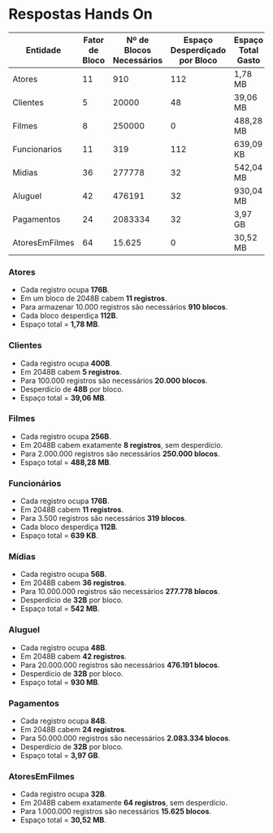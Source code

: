 # Respostas Hands On

| Entidade        | Fator de Bloco | Nº de Blocos Necessários | Espaço Desperdiçado por Bloco | Espaço Total Gasto  |
|-----------------|----------------|--------------------------|-------------------------------|---------------------|
| Atores          |      11        |        910               |           112                 |       1,78   MB     |
| Clientes        |      5         |        20000             |           48                  |       39,06  MB     |
| Filmes          |      8         |        250000            |           0                   |       488,28 MB     |
| Funcionarios    |      11        |        319               |           112                 |       639,09 KB     |
| Midias          |      36        |        277778            |           32                  |       542,04 MB     |
| Aluguel         |      42        |        476191            |           32                  |       930,04 MB     |
| Pagamentos      |      24        |        2083334           |           32                  |       3,97   GB     |
| AtoresEmFilmes  |      64        |        15.625            |           0                   |       30,52  MB     |

### Atores

* Cada registro ocupa **176B**.
* Em um bloco de 2048B cabem **11 registros**.
* Para armazenar 10.000 registros são necessários **910 blocos**.
* Cada bloco desperdiça **112B**.
* Espaço total = **1,78 MB**.

### Clientes

* Cada registro ocupa **400B**.
* Em 2048B cabem **5 registros**.
* Para 100.000 registros são necessários **20.000 blocos**.
* Desperdício de **48B** por bloco.
* Espaço total = **39,06 MB**.

### Filmes

* Cada registro ocupa **256B**.
* Em 2048B cabem exatamente **8 registros**, sem desperdício.
* Para 2.000.000 registros são necessários **250.000 blocos**.
* Espaço total = **488,28 MB**.

### Funcionários

* Cada registro ocupa **176B**.
* Em 2048B cabem **11 registros**.
* Para 3.500 registros são necessários **319 blocos**.
* Cada bloco desperdiça **112B**.
* Espaço total = **639 KB**.

### Mídias

* Cada registro ocupa **56B**.
* Em 2048B cabem **36 registros**.
* Para 10.000.000 registros são necessários **277.778 blocos**.
* Desperdício de **32B** por bloco.
* Espaço total = **542 MB**.

### Aluguel

* Cada registro ocupa **48B**.
* Em 2048B cabem **42 registros**.
* Para 20.000.000 registros são necessários **476.191 blocos**.
* Desperdício de **32B** por bloco.
* Espaço total = **930 MB**.

### Pagamentos

* Cada registro ocupa **84B**.
* Em 2048B cabem **24 registros**.
* Para 50.000.000 registros são necessários **2.083.334 blocos**.
* Desperdício de **32B** por bloco.
* Espaço total = **3,97 GB**.

### AtoresEmFilmes

* Cada registro ocupa **32B**.
* Em 2048B cabem exatamente **64 registros**, sem desperdício.
* Para 1.000.000 registros são necessários **15.625 blocos**.
* Espaço total = **30,52 MB**.
